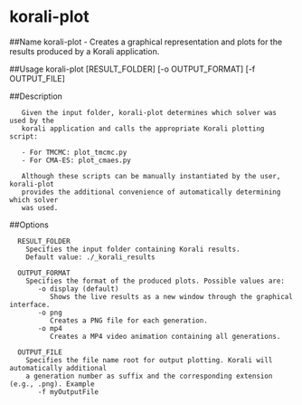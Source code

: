 # korali-plot

##Name
       korali-plot - Creates a graphical representation and plots for the results produced
	   by a Korali application.
	   
##Usage
       korali-plot [RESULT_FOLDER] [-o OUTPUT_FORMAT] [-f OUTPUT_FILE]
				   
##Description

       Given the input folder, korali-plot determines which solver was used by the
	   korali application and calls the appropriate Korali plotting script:
	   
	   - For TMCMC: plot_tmcmc.py
	   - For CMA-ES: plot_cmaes.py
	   
	   Although these scripts can be manually instantiated by the user, korali-plot
	   provides the additional convenience of automatically determining which solver
	   was used.

       
##Options

      RESULT_FOLDER
        Specifies the input folder containing Korali results.
		Default value: ./_korali_results
		
	  OUTPUT_FORMAT
        Specifies the format of the produced plots. Possible values are:
		   -o display (default)
              Shows the live results as a new window through the graphical interface.
		   -o png
		      Creates a PNG file for each generation.
		   -o mp4 
		      Creates a MP4 video animation containing all generations.
			  
	  OUTPUT_FILE
        Specifies the file name root for output plotting. Korali will automatically additional
		a generation number as suffix and the corresponding extension (e.g., .png). Example
		   -f myOutputFile
	   
		